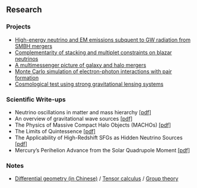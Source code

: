 ## Research

### Projects
* [High-energy neutrino and EM emissions subquent to GW radiation from SMBH mergers](https://yuan-cc.github.io/research/smbh_mergers.html)
* [Complementarity of stacking and multiplet constraints on blazar neutrinos](https://yuan-cc.github.io/research/complementarity.html)
* [A multimessenger picture of galaxy and halo mergers](https://yuan-cc.github.io/research/gal_mergers.html)
* [Monte Carlo simulation of electron-photon interactions with pair formation](https://yuan-cc.github.io/research/e_gamma_interactions.html)
* [Cosmological test using strong gravitational lensing systems](https://yuan-cc.github.io/research/cosmological_test.html)

### Scientific Write-ups
* Neutrino oscillations in matter and mass hierarchy [[pdf]](https://yuan-cc.github.io/research/files/neutrino_matter.pdf)
* An overview of gravitational wave sources [[pdf]](https://yuan-cc.github.io/research/files/GW_sources.pdf)
* The Physics of Massive Compact Halo Objects (MACHOs) [[pdf]](https://yuan-cc.github.io/research/files/machos.pdf)
* The Limits of Quintessence [[pdf]](https://yuan-cc.github.io/research/files/quin.pdf)
* The Applicability of High-Redshift SFGs as Hidden Neutrino Sources [[pdf]](https://yuan-cc.github.io/research/files/high_z_sources.pdf)
* Mercury’s Perihelion Advance from the Solar Quadrupole Moment [[pdf]](https://yuan-cc.github.io/research/files/mercury.pdf)

### Notes
* [Differential geometry (in Chinese)](https://yuan-cc.github.io/research/files/differential_geometry.pdf) / [Tensor calculus](https://yuan-cc.github.io/research/files/tensors.pdf) / [Group theory](https://yuan-cc.github.io/research/files/group_theory.pdf) 
